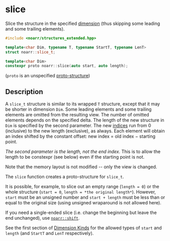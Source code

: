 # slice

Slice the structure in the specified [dimension](../Glossary.md#dimension) (thus skipping some leading and some trailing elements).

```hpp
#include <noarr/structures_extended.hpp>

template<char Dim, typename T, typename StartT, typename LenT>
struct noarr::slice_t;

template<char Dim>
constexpr proto noarr::slice(auto start, auto length);
```

(`proto` is an unspecified [proto-structure](../Glossary.md#proto-structure))


## Description

A `slice_t` structure is similar to its wrapped `T` structure, except that it may be shorter in dimension `Dim`.
Some leading elements and some trailing elements are omitted from the resulting view. The number of omitted elements depends on the specified delta.
The length of the new structure in `Dim` is specified by the second parameter.
The new [indices](../Glossary.md#index) run from 0 (inclusive) to the new length (exclusive), as always.
Each element will obtain an index shifted by the constant offset: new index = old index − starting point.

*The second parameter is the length, not the end index.* This is to allow the length to be constexpr (see below) even if the starting point is not.

Note that the memory layout is not modified -- only the view is changed.

The `slice` function creates a proto-structure for `slice_t`.

It is possible, for example, to slice out an empty range (`length = 0`) or the whole structure (`start = 0`, `length = *the original length*`).
However, `start` must be an unsigned number and `start + length` must be less than or equal to the original size (using unsigned wraparound is not allowed here).

If you need a single-ended slice (i.e. change the beginning but leave the end unchanged), use [`noarr::shift`](shift.md).

See the first section of [Dimension Kinds](../DimensionKinds.md) for the allowed types of `start` and `length` (and `StartT` and `LenT` respectively).
